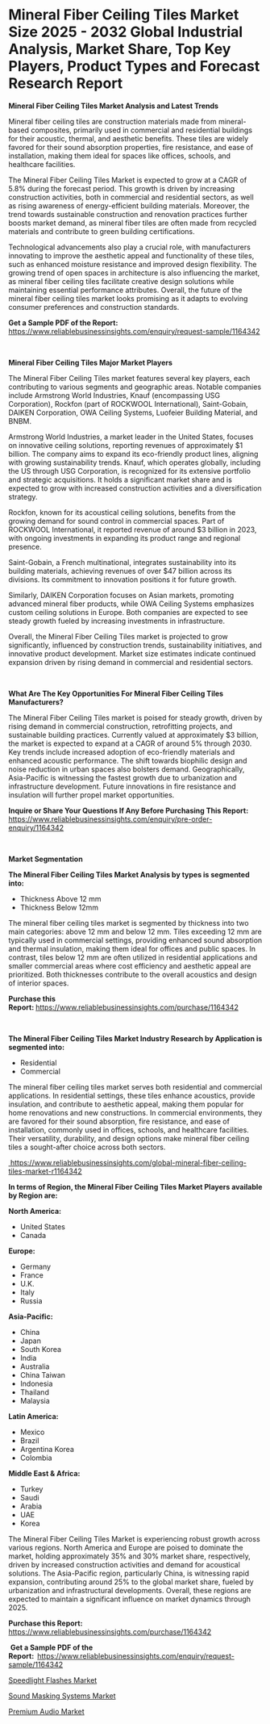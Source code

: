 <p><h1>Mineral Fiber Ceiling Tiles Market Size 2025 - 2032 Global Industrial Analysis, Market Share, Top Key Players, Product Types and Forecast Research Report</h1></p><p><strong>Mineral Fiber Ceiling Tiles Market Analysis and Latest Trends</strong></p>
<p><p>Mineral fiber ceiling tiles are construction materials made from mineral-based composites, primarily used in commercial and residential buildings for their acoustic, thermal, and aesthetic benefits. These tiles are widely favored for their sound absorption properties, fire resistance, and ease of installation, making them ideal for spaces like offices, schools, and healthcare facilities.</p><p>The Mineral Fiber Ceiling Tiles Market is expected to grow at a CAGR of 5.8% during the forecast period. This growth is driven by increasing construction activities, both in commercial and residential sectors, as well as rising awareness of energy-efficient building materials. Moreover, the trend towards sustainable construction and renovation practices further boosts market demand, as mineral fiber tiles are often made from recycled materials and contribute to green building certifications.</p><p>Technological advancements also play a crucial role, with manufacturers innovating to improve the aesthetic appeal and functionality of these tiles, such as enhanced moisture resistance and improved design flexibility. The growing trend of open spaces in architecture is also influencing the market, as mineral fiber ceiling tiles facilitate creative design solutions while maintaining essential performance attributes. Overall, the future of the mineral fiber ceiling tiles market looks promising as it adapts to evolving consumer preferences and construction standards.</p></p>
<p><strong>Get a Sample PDF of the Report:&nbsp;</strong> <a href="https://www.reliablebusinessinsights.com/enquiry/request-sample/1164342?utm_campaign=1121&utm_medium=2&utm_source=Github&utm_content=ia&utm_term=08022025&utm_id=mineral-fiber-ceiling-tiles">https://www.reliablebusinessinsights.com/enquiry/request-sample/1164342</a></p>
<p>&nbsp;</p>
<p><strong>Mineral Fiber Ceiling Tiles Major Market Players</strong></p>
<p><p>The Mineral Fiber Ceiling Tiles market features several key players, each contributing to various segments and geographic areas. Notable companies include Armstrong World Industries, Knauf (encompassing USG Corporation), Rockfon (part of ROCKWOOL International), Saint-Gobain, DAIKEN Corporation, OWA Ceiling Systems, Luofeier Building Material, and BNBM.</p><p>Armstrong World Industries, a market leader in the United States, focuses on innovative ceiling solutions, reporting revenues of approximately $1 billion. The company aims to expand its eco-friendly product lines, aligning with growing sustainability trends. Knauf, which operates globally, including the US through USG Corporation, is recognized for its extensive portfolio and strategic acquisitions. It holds a significant market share and is expected to grow with increased construction activities and a diversification strategy.</p><p>Rockfon, known for its acoustical ceiling solutions, benefits from the growing demand for sound control in commercial spaces. Part of ROCKWOOL International, it reported revenue of around $3 billion in 2023, with ongoing investments in expanding its product range and regional presence.</p><p>Saint-Gobain, a French multinational, integrates sustainability into its building materials, achieving revenues of over $47 billion across its divisions. Its commitment to innovation positions it for future growth.</p><p>Similarly, DAIKEN Corporation focuses on Asian markets, promoting advanced mineral fiber products, while OWA Ceiling Systems emphasizes custom ceiling solutions in Europe. Both companies are expected to see steady growth fueled by increasing investments in infrastructure.</p><p>Overall, the Mineral Fiber Ceiling Tiles market is projected to grow significantly, influenced by construction trends, sustainability initiatives, and innovative product development. Market size estimates indicate continued expansion driven by rising demand in commercial and residential sectors.</p></p>
<p>&nbsp;</p>
<p><strong>What Are The Key Opportunities For Mineral Fiber Ceiling Tiles Manufacturers?</strong></p>
<p><p>The Mineral Fiber Ceiling Tiles market is poised for steady growth, driven by rising demand in commercial construction, retrofitting projects, and sustainable building practices. Currently valued at approximately $3 billion, the market is expected to expand at a CAGR of around 5% through 2030. Key trends include increased adoption of eco-friendly materials and enhanced acoustic performance. The shift towards biophilic design and noise reduction in urban spaces also bolsters demand. Geographically, Asia-Pacific is witnessing the fastest growth due to urbanization and infrastructure development. Future innovations in fire resistance and insulation will further propel market opportunities.</p></p>
<p><strong>Inquire or Share Your Questions If Any Before Purchasing This Report:</strong> <a href="https://www.reliablebusinessinsights.com/enquiry/pre-order-enquiry/1164342?utm_campaign=1121&utm_medium=2&utm_source=Github&utm_content=ia&utm_term=08022025&utm_id=mineral-fiber-ceiling-tiles">https://www.reliablebusinessinsights.com/enquiry/pre-order-enquiry/1164342</a></p>
<p>&nbsp;</p>
<p><strong>Market Segmentation</strong></p>
<p><strong>The Mineral Fiber Ceiling Tiles Market Analysis by types is segmented into:</strong></p>
<p><ul><li>Thickness Above 12 mm</li><li>Thickness Below 12mm</li></ul></p>
<p><p>The mineral fiber ceiling tiles market is segmented by thickness into two main categories: above 12 mm and below 12 mm. Tiles exceeding 12 mm are typically used in commercial settings, providing enhanced sound absorption and thermal insulation, making them ideal for offices and public spaces. In contrast, tiles below 12 mm are often utilized in residential applications and smaller commercial areas where cost efficiency and aesthetic appeal are prioritized. Both thicknesses contribute to the overall acoustics and design of interior spaces.</p></p>
<p><strong>Purchase this Report:&nbsp;</strong><a href="https://www.reliablebusinessinsights.com/purchase/1164342?utm_campaign=1121&utm_medium=2&utm_source=Github&utm_content=ia&utm_term=08022025&utm_id=mineral-fiber-ceiling-tiles">https://www.reliablebusinessinsights.com/purchase/1164342</a></p>
<p>&nbsp;</p>
<p><strong>The Mineral Fiber Ceiling Tiles Market Industry Research by Application is segmented into:</strong></p>
<p><ul><li>Residential</li><li>Commercial</li></ul></p>
<p><p>The mineral fiber ceiling tiles market serves both residential and commercial applications. In residential settings, these tiles enhance acoustics, provide insulation, and contribute to aesthetic appeal, making them popular for home renovations and new constructions. In commercial environments, they are favored for their sound absorption, fire resistance, and ease of installation, commonly used in offices, schools, and healthcare facilities. Their versatility, durability, and design options make mineral fiber ceiling tiles a sought-after choice across both sectors.</p></p>
<p><a href="https://www.reliablebusinessinsights.com/global-mineral-fiber-ceiling-tiles-market-r1164342?utm_campaign=1121&utm_medium=2&utm_source=Github&utm_content=ia&utm_term=08022025&utm_id=mineral-fiber-ceiling-tiles">&nbsp;https://www.reliablebusinessinsights.com/global-mineral-fiber-ceiling-tiles-market-r1164342</a></p>
<p><strong>In terms of Region, the Mineral Fiber Ceiling Tiles Market Players available by Region are:</strong></p>
<p>
    <p> <strong> North America: </strong>
        <ul>
            <li>United States</li>
            <li>Canada</li>
        </ul>
        </p> 
    <p> <strong> Europe: </strong>
        <ul>
            <li>Germany</li>
            <li>France</li>
            <li>U.K.</li>
            <li>Italy</li>
            <li>Russia</li>
        </ul>
        </p> 
    <p> <strong> Asia-Pacific: </strong>
        <ul>
            <li>China</li>
            <li>Japan</li>
            <li>South Korea</li>
            <li>India</li>
            <li>Australia</li>
            <li>China Taiwan</li>
            <li>Indonesia</li>
            <li>Thailand</li>
            <li>Malaysia</li>
        </ul>
        </p> 
    <p> <strong> Latin America: </strong>
        <ul>
            <li>Mexico</li>
            <li>Brazil</li>
            <li>Argentina Korea</li>
            <li>Colombia</li>
        </ul>
        </p> 
    <p> <strong> Middle East & Africa: </strong>
        <ul>
            <li>Turkey</li>
            <li>Saudi</li>
            <li>Arabia</li>
            <li>UAE</li>
            <li>Korea</li>
        </ul>
    </p>
    </p>
<p><p>The Mineral Fiber Ceiling Tiles Market is experiencing robust growth across various regions. North America and Europe are poised to dominate the market, holding approximately 35% and 30% market share, respectively, driven by increased construction activities and demand for acoustical solutions. The Asia-Pacific region, particularly China, is witnessing rapid expansion, contributing around 25% to the global market share, fueled by urbanization and infrastructural developments. Overall, these regions are expected to maintain a significant influence on market dynamics through 2025.</p></p>
<p><strong>Purchase this Report: </strong><a href="https://www.reliablebusinessinsights.com/purchase/1164342?utm_campaign=1121&utm_medium=2&utm_source=Github&utm_content=ia&utm_term=08022025&utm_id=mineral-fiber-ceiling-tiles">https://www.reliablebusinessinsights.com/purchase/1164342</a></p>
<p>&nbsp;<strong>Get a Sample PDF of the Report:&nbsp;&nbsp;</strong><a href="https://www.reliablebusinessinsights.com/enquiry/request-sample/1164342?utm_campaign=1121&utm_medium=2&utm_source=Github&utm_content=ia&utm_term=08022025&utm_id=mineral-fiber-ceiling-tiles">https://www.reliablebusinessinsights.com/enquiry/request-sample/1164342</a></p>
<p><strong></strong></p>
<p><p><a href="https://github.com/aoiniyaloz/Market-Research-Report-List-1/blob/main/speedlight-flashes-market.md?utm_campaign=1121&utm_medium=2&utm_source=Github&utm_content=ia&utm_term=08022025&utm_id=mineral-fiber-ceiling-tiles">Speedlight Flashes Market</a></p><p><a href="https://github.com/guneycigdem35/Market-Research-Report-List-5/blob/main/sound-masking-systems-market.md?utm_campaign=1121&utm_medium=2&utm_source=Github&utm_content=ia&utm_term=08022025&utm_id=mineral-fiber-ceiling-tiles">Sound Masking Systems Market</a></p><p><a href="https://github.com/cheremisaev/Market-Research-Report-List-1/blob/main/premium-audio-market.md?utm_campaign=1121&utm_medium=2&utm_source=Github&utm_content=ia&utm_term=08022025&utm_id=mineral-fiber-ceiling-tiles">Premium Audio Market</a></p></p>